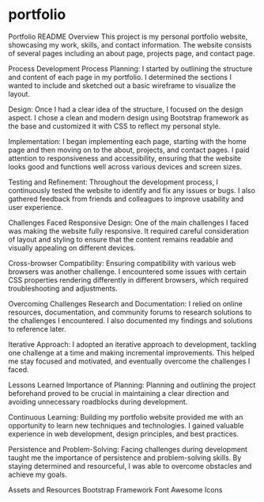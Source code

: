 # portfolio

Portfolio README
Overview
This project is my personal portfolio website, showcasing my work, skills, and contact information. The website consists of several pages including an about page, projects page, and contact page.

Process
Development Process
Planning: I started by outlining the structure and content of each page in my portfolio. I determined the sections I wanted to include and sketched out a basic wireframe to visualize the layout.

Design: Once I had a clear idea of the structure, I focused on the design aspect. I chose a clean and modern design using Bootstrap framework as the base and customized it with CSS to reflect my personal style.

Implementation: I began implementing each page, starting with the home page and then moving on to the about, projects, and contact pages. I paid attention to responsiveness and accessibility, ensuring that the website looks good and functions well across various devices and screen sizes.

Testing and Refinement: Throughout the development process, I continuously tested the website to identify and fix any issues or bugs. I also gathered feedback from friends and colleagues to improve usability and user experience.

Challenges Faced
Responsive Design: One of the main challenges I faced was making the website fully responsive. It required careful consideration of layout and styling to ensure that the content remains readable and visually appealing on different devices.

Cross-browser Compatibility: Ensuring compatibility with various web browsers was another challenge. I encountered some issues with certain CSS properties rendering differently in different browsers, which required troubleshooting and adjustments.

Overcoming Challenges
Research and Documentation: I relied on online resources, documentation, and community forums to research solutions to the challenges I encountered. I also documented my findings and solutions to reference later.

Iterative Approach: I adopted an iterative approach to development, tackling one challenge at a time and making incremental improvements. This helped me stay focused and motivated, and eventually overcome the challenges I faced.

Lessons Learned
Importance of Planning: Planning and outlining the project beforehand proved to be crucial in maintaining a clear direction and avoiding unnecessary roadblocks during development.

Continuous Learning: Building my portfolio website provided me with an opportunity to learn new techniques and technologies. I gained valuable experience in web development, design principles, and best practices.

Persistence and Problem-Solving: Facing challenges during development taught me the importance of persistence and problem-solving skills. By staying determined and resourceful, I was able to overcome obstacles and achieve my goals.

Assets and Resources
Bootstrap Framework
Font Awesome Icons
